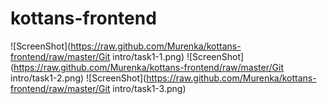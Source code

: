 # kottans-frontend
![ScreenShot](https://raw.github.com/Murenka/kottans-frontend/raw/master/Git intro/task1-1.png)
![ScreenShot](https://raw.github.com/Murenka/kottans-frontend/raw/master/Git intro/task1-2.png)
![ScreenShot](https://raw.github.com/Murenka/kottans-frontend/raw/master/Git intro/task1-3.png)